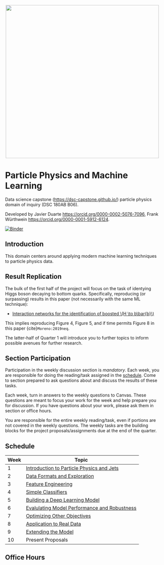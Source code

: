 <center>
<img src="https://github.com/jmduarte/HiggsToBBMachineLearning/raw/dsc/HIG-19-003_v7.png" width=500 />
</center>

# Particle Physics and Machine Learning

Data science capstone (https://dsc-capstone.github.io/) particle physics domain of inquiry (DSC 180AB B06).

Developed by Javier Duarte <https://orcid.org/0000-0002-5076-7096>, Frank Würthwein <https://orcid.org/0000-0001-5912-6124>.

[![Binder](https://mybinder.org/badge_logo.svg)](https://mybinder.org/v2/gh/jmduarte/HiggsToBBMachineLearning/dsc)

## Introduction

This domain centers around applying modern machine learning techniques to
particle physics data.

## Result Replication

The bulk of the first half of the project will focus on the task of
identying Higgs boson decaying to bottom quarks. Specifically, reproducing 
(or surpassing) results in this paper (not necessarily with the same ML technique):
* [Interaction networks for the identification of boosted \\(H \to b\bar{b}\\)](https://arxiv.org/abs/1909.12285)

This implies reproducing Figure 4, Figure 5, and if time permits Figure 8 in this paper {cite}`Moreno:2019neq`.

The latter-half of Quarter 1 will introduce you to further topics to inform possible
avenues for further research.

## Section Participation

Participation in the weekly discussion section is *mandatory*. Each
week, you are responsible for doing the reading/task assigned in the
[schedule](#schedule). Come to section prepared to ask questions about
and discuss the results of these tasks.

Each week, turn in answers to the weekly questions to Canvas. These
questions are meant to focus your work for the week and help prepare
you for discussion. If you have questions about your work, please ask
them in section or office hours.

You are responsible for the entire weekly reading/task, even if
portions are not covered in the weekly questions. The weekly tasks are
the building blocks for the project proposals/assignments due at the
end of the quarter.

## Schedule

|Week|Topic|
|--|--|
|1|[Introduction to Particle Physics and Jets](weeks/01.md)|
|2|[Data Formats and Exploration](weeks/02.md)|
|3|[Feature Engineering](weeks/03.md)|
|4|[Simple Classifiers](weeks/04.md)|
|5|[Building a Deep Learning Model](weeks/05.md)|
|6|[Evalulating Model Performance and Robustness](weeks/06.md)|
|7|[Optimizing Other Objectives](weeks/07.md)|
|8|[Application to Real Data](weeks/08.md)|
|9|[Extending the Model](weeks/09.md)|
|10|Present Proposals|

## Office Hours





